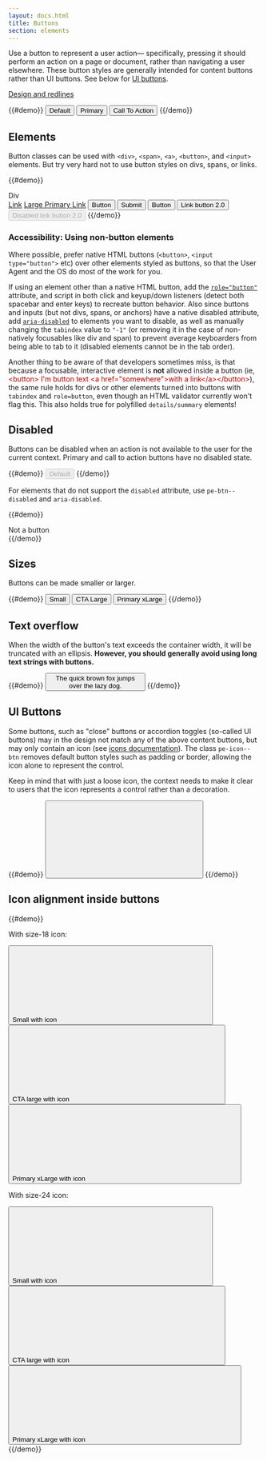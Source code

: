```yaml
---
layout: docs.html
title: Buttons
section: elements
---
```


Use a button to represent a user action&#8212; specifically, pressing it should perform an action on a page or document, rather than navigating a user elsewhere. These button styles are generally intended for content buttons rather than UI buttons. See below for <a href="#uibuttons">UI buttons</a>.

[Design and redlines](http://pearson-higher-ed.github.io/design/c/buttons/)

{{#demo}}
<button class="pe-btn">Default</button>
<button class="pe-btn__primary">Primary</button>
<button class="pe-btn__cta">Call To Action</button>
{{/demo}}

## Elements

Button classes can be used with `<div>`, `<span>`, `<a>`, `<button>`, and `<input>` elements. But try very hard not to use button styles on divs, spans, or links.

{{#demo}}
<div class="pe-btn" tabindex="0" role="button">Div</div>
<a href="#void" class="pe-btn" role="button">Link</a>
<a href="#void" class="pe-btn__primary--btn_large" role="button">Large Primary Link</a>
<button type="button" class="pe-btn">Button</button>
<input class="pe-btn" type="submit" value="Submit">
<button type="button" class="pe-link">Button</button>
<button type="button" class="pe-link--btn">Link button 2.0</button>
<button type="button" class="pe-link--btn" disabled>Disabled link button 2.0</button>
{{/demo}}

<aside>
  <h3 class="pe-title">Accessibility: Using non-button elements</h3>
  <p>Where possible, prefer native HTML buttons (<code>&lt;button&gt;</code>, <code>&lt;input type="button"&gt;</code> etc) over other elements styled as buttons, so that the User Agent and the OS do most of the work for you.</p>
  <p>If using an element other than a native HTML button, add the <a href="http://www.w3.org/TR/wai-aria/roles#button"><code>role="button"</code></a> attribute, and script in both click and keyup/down listeners (detect both spacebar and enter keys) to recreate button behavior. Also since buttons and inputs (but not divs, spans, or anchors) have a native disabled attribute, add <a href="http://www.w3.org/TR/wai-aria/states_and_properties#aria-disabled"><code>aria-disabled</code></a> to elements you want to disable, as well as manually changing the <code>tabindex</code> value to <code>"-1"</code> (or removing it in the case of non-natively focusables like div and span) to prevent average keyboarders from being able to tab to it (disabled elements cannot be in the tab order).</p>

  <p>Another thing to be aware of that developers sometimes miss, is that because a focusable, interactive element is <strong>not</strong> allowed inside a button (ie, <span style="color:#b00;">&lt;button&gt; I'm button text &lt;a href="somewhere"&gt;with a link&lt;/a&gt;&lt;/button&gt;</span>), the same rule holds for divs or other elements turned into buttons with <code>tabindex</code> and <code>role=button</code>, even though an HTML validator currently won't flag this. This also holds true for polyfilled <code>details/summary</code> elements!</p>
</aside>

## Disabled

Buttons can be disabled when an action is not available to the user for the current context. Primary and call to action buttons have no disabled state.

{{#demo}}
<button class="pe-btn" disabled>Default</button>
{{/demo}}

For elements that do not support the `disabled` attribute, use `pe-btn--disabled` and `aria-disabled`.

{{#demo}}
<div class="pe-btn pe-btn--disabled" aria-disabled="true">Not a button</div>
{{/demo}}

## Sizes

Buttons can be made smaller or larger.

{{#demo}}
<button class="pe-btn--btn_small">Small</button>
<button class="pe-btn__cta--btn_large">CTA Large</button>
<button class="pe-btn__primary--btn_xlarge">Primary xLarge</button>
{{/demo}}

## Text overflow

When the width of the button's text exceeds the container width, it will be truncated with an ellipsis. <strong>However, you should generally avoid using long text strings with buttons.</strong>

{{#demo}}
<button class="pe-btn" style="max-width: 200px">The quick brown fox jumps over the lazy dog.</button>
{{/demo}}

<h2 id="uibuttons">UI Buttons</h2>

<script>if (!document.getElementById('pe-icons-sprite')) {
  var pe_ajax = new XMLHttpRequest();
  pe_ajax.open("GET", "/icons/p-icons-sprite-1.1.svg", true);
  pe_ajax.responseType = "document";
  pe_ajax.onload = function(e) {
    document.body.insertBefore(
      pe_ajax.responseXML.documentElement,
      document.body.childNodes[0]
    );
  }
  pe_ajax.send();
}</script>

Some buttons, such as "close" buttons or accordion toggles (so-called UI buttons) may in the design not match any of the above content buttons, but may only contain an icon (see <a href="../icons">icons documentation</a>). The class `pe-icon--btn` removes default button styles such as padding or border, allowing the icon alone to represent the control.

Keep in mind that with just a loose icon, the context needs to make it clear to users that the icon represents a control rather than a decoration.

{{#demo}}
<button type="button" class="pe-icon--btn">
  <svg role="img"
       aria-labelledby="b1"
       focusable="false"
       class="pe-icon--remove-lg-24">
    <title id="b1">Close dialog</title>
    <use xlink:href="#remove-lg-24"></use>
  </svg>
</button>
{{/demo}}


## Icon alignment inside buttons

{{#demo}}
<p>With size-18 icon:</p>
<button type="button" class="pe-btn--btn_small" aria-label="Start date">
  Small with icon
  <svg aria-hidden="true"
       focusable="false"
       class="pe-icon--calendar-18">
    <use xlink:href="#calendar-18"></use>
  </svg>
</button>
<button type="button" class="pe-btn--btn_large pe-btn__cta" aria-label="End date">
  CTA large with icon
  <svg aria-hidden="true"
       focusable="false"
       class="pe-icon--calendar-18">
    <use xlink:href="#calendar-18"></use>
  </svg>
</button>
<button type="button" class="pe-btn__primary--btn_xlarge" aria-label="Start date">
  Primary xLarge with icon
  <svg aria-hidden="true"
       focusable="false"
       class="pe-icon--calendar-18">
    <use xlink:href="#calendar-18"></use>
  </svg>
</button>

<p>With size-24 icon:</p>
<button type="button" class="pe-btn--btn_small" aria-label="End date">
  Small with icon
  <svg aria-hidden="true"
       focusable="false"
       class="pe-icon--calendar-24">
    <use xlink:href="#calendar-24"></use>
  </svg>
</button>
<button type="button" class="pe-btn--btn_large pe-btn__cta" aria-label="Start date">
  CTA large with icon
  <svg aria-hidden="true"
       focusable="false"
       class="pe-icon--calendar-24">
    <use xlink:href="#calendar-24"></use>
  </svg>
</button>
<button type="button" class="pe-btn__primary--btn_xlarge" aria-label="End date">
  Primary xLarge with icon
  <svg aria-hidden="true"
       focusable="false"
       class="pe-icon--calendar-24">
    <use xlink:href="#calendar-24"></use>
  </svg>
</button>
{{/demo}}
